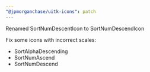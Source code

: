 ```yaml
---
"@jpmorganchase/uitk-icons": patch
---
```


Renamed SortNumDescentIcon to SortNumDescendIcon

Fix some icons with incorrect scales:

- SortAlphaDescending
- SortNumAscend
- SortNumDescend
